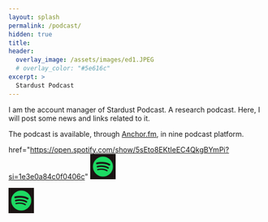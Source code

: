 ```yaml
---
layout: splash
permalink: /podcast/
hidden: true
title: 
header:
  overlay_image: /assets/images/ed1.JPEG 
  # overlay_color: "#5e616c"
excerpt: >
  Stardust Podcast
---
```

I am the account manager of Stardust Podcast. A research podcast. 
Here, I will post some news and links related to it.

The podcast is available, through [Anchor.fm](https://anchor.fm/stardust-podcast), in nine podcast platform.

<a> href="https://open.spotify.com/show/5sEto8EKtIeEC4QkgBYmPi?si=1e3e0a84c0f0406c"
<img src="/assets/images/prova.png" alt="prova" style="height: 50px; width:50px;"/>
</a>

<img src="/assets/images/prova.png" alt="prova" style="height: 50px; width:50px;"/> [](https://podcasts.apple.com/us/podcast/stardust-podcast/id1610918573)

